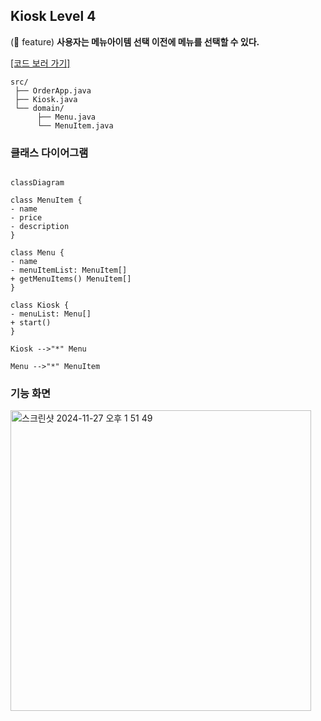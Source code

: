 ## Kiosk Level 4

(🎁 feature) **사용자는 메뉴아이템 선택 이전에 메뉴를 선택할 수 있다.**

[[코드 보러 가기]](./src/main/java)

```
src/
 ├── OrderApp.java
 ├── Kiosk.java
 └── domain/
      ├── Menu.java
      └── MenuItem.java
```

### 클래스 다이어그램

```mermaid

classDiagram

class MenuItem {
- name
- price
- description
}

class Menu {
- name
- menuItemList: MenuItem[]
+ getMenuItems() MenuItem[]
}

class Kiosk {
- menuList: Menu[]
+ start()
}

Kiosk -->"*" Menu

Menu -->"*" MenuItem

```

### 기능 화면

<img width="481" alt="스크린샷 2024-11-27 오후 1 51 49" src="https://github.com/user-attachments/assets/848d63f8-0974-44a2-a8c6-7b41e8beef95">
